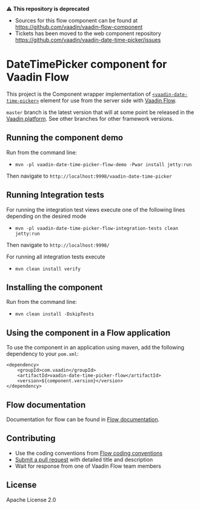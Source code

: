 
⚠️ **This repository is deprecated**
- Sources for this flow component can be found at https://github.com/vaadin/vaadin-flow-component
- Tickets has been moved to the web component repository https://github.com/vaadin/vaadin-date-time-picker/issues

# DateTimePicker component for Vaadin Flow

This project is the Component wrapper implementation of [`<vaadin-date-time-picker>`](https://github.com/vaadin/vaadin-date-time-picker) element
for use from the server side with [Vaadin Flow](https://github.com/vaadin/flow).

`master` branch is the latest version that will at some point be released in the [Vaadin platform](https://github.com/vaadin/platform). See other branches for other framework versions.

## Running the component demo
Run from the command line:
- `mvn -pl vaadin-date-time-picker-flow-demo -Pwar install jetty:run`

Then navigate to `http://localhost:9998/vaadin-date-time-picker`

## Running Integration tests

For running the integration test views execute one of the following lines depending on the desired mode
- `mvn -pl vaadin-date-time-picker-flow-integration-tests clean jetty:run`

Then navigate to `http://localhost:9998/`

For running all integration tests execute
- `mvn clean install verify`

## Installing the component
Run from the command line:
- `mvn clean install -DskipTests`

## Using the component in a Flow application
To use the component in an application using maven,
add the following dependency to your `pom.xml`:
```
<dependency>
    <groupId>com.vaadin</groupId>
    <artifactId>vaadin-date-time-picker-flow</artifactId>
    <version>${component.version}</version>
</dependency>
```

## Flow documentation
Documentation for flow can be found in [Flow documentation](https://github.com/vaadin/flow-and-components-documentation/blob/master/documentation/Overview.asciidoc).

## Contributing
- Use the coding conventions from [Flow coding conventions](https://github.com/vaadin/flow/tree/master/eclipse)
- [Submit a pull request](https://www.digitalocean.com/community/tutorials/how-to-create-a-pull-request-on-github) with detailed title and description
- Wait for response from one of Vaadin Flow team members

## License
Apache License 2.0
